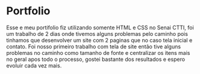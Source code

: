 # Portfolio

Esse e meu portifolio fiz utilizando somente HTML e CSS no Senai CTTI, foi um trabalho de 2 dias onde tivemos alguns problemas pelo caminho pois tinhamos que desenvolver um site com 2 paginas que no caso tela inicial e contato.
Foi nosso primeiro trabalho com tela de site então tive alguns problemas no caminho como tamanho de fonte e centralizar os itens mais no geral apos todo o processo, gostei bastante dos resultados e espero evoluir cada vez mais.
